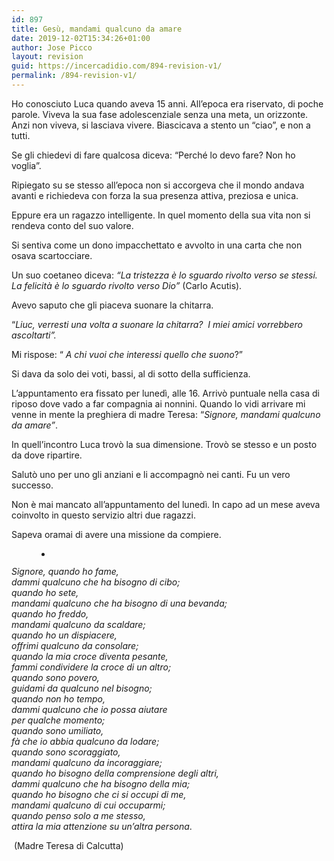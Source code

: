 ```yaml
---
id: 897
title: Gesù, mandami qualcuno da amare
date: 2019-12-02T15:34:26+01:00
author: Jose Picco
layout: revision
guid: https://incercadidio.com/894-revision-v1/
permalink: /894-revision-v1/
---
```

Ho conosciuto Luca quando aveva 15 anni. All’epoca era riservato, di poche parole. Viveva la sua fase adolescenziale senza una meta, un orizzonte. Anzi non viveva, si lasciava vivere. Biascicava a stento un “ciao”, e non a tutti.

Se gli chiedevi di fare qualcosa diceva: “Perché lo devo fare? Non ho voglia”.

Ripiegato su se stesso all’epoca non si accorgeva che il mondo andava avanti e richiedeva con forza la sua presenza attiva, preziosa e unica.

Eppure era un ragazzo intelligente. In quel momento della sua vita non si rendeva conto del suo valore. 

Si sentiva come un dono impacchettato e avvolto in una carta che non osava scartocciare.

Un suo coetaneo diceva: _“La tristezza è lo sguardo rivolto verso se stessi. La felicità è lo sguardo rivolto verso Dio”_ (Carlo Acutis).

Avevo saputo che gli piaceva suonare la chitarra.

“_Liuc, verresti una volta a suonare la chitarra?&nbsp; I miei amici vorrebbero ascoltarti”._

Mi rispose: “ _A chi vuoi che interessi quello che suono_?”

Si dava da solo dei voti, bassi, al di sotto della sufficienza.

L’appuntamento era fissato per lunedì, alle 16. Arrivò puntuale nella casa di riposo dove vado a far compagnia ai nonnini. Quando lo vidi arrivare mi venne in mente la preghiera di madre Teresa: “_Signore, mandami qualcuno da amare”_.

In quell’incontro Luca trovò la sua dimensione. Trovò se stesso e un posto da dove ripartire.

Salutò uno per uno gli anziani e li accompagnò nei canti. Fu un vero successo.

Non è mai mancato all’appuntamento del lunedì. In capo ad un mese aveva coinvolto in questo servizio altri due ragazzi.

Sapeva oramai di avere una missione da compiere. <figure class="wp-block-gallery columns-1 is-cropped">

<ul class="blocks-gallery-grid">
  <li class="blocks-gallery-item">
    <figure><img src="https://incercadidio.com/wp-content/uploads/2019/12/Sposi.jpg" alt="" data-id="896" data-full-url="https://incercadidio.com/wp-content/uploads/2019/12/Sposi.jpg" data-link="https://incercadidio.com/?attachment_id=896" class="wp-image-896" srcset="https://incercadidio.com/wp-content/uploads/2019/12/Sposi.jpg 446w, https://incercadidio.com/wp-content/uploads/2019/12/Sposi-300x165.jpg 300w" sizes="(max-width: 446px) 100vw, 446px" /></figure>
  </li>
</ul></figure> 

_Signore, quando ho fame,  
dammi qualcuno che ha bisogno di cibo;  
quando ho sete,&nbsp;  
mandami qualcuno che ha bisogno di una bevanda;  
quando ho freddo,  
mandami qualcuno da scaldare;  
quando ho un dispiacere,  
offrimi qualcuno da consolare;  
quando la mia croce diventa pesante,  
fammi condividere la croce di un altro;  
quando sono povero,  
guidami da qualcuno nel bisogno;  
quando non ho tempo,  
dammi qualcuno che io possa aiutare  
per qualche momento;  
quando sono umiliato,  
fà che io abbia qualcuno da lodare;  
quando sono scoraggiato,  
mandami qualcuno da incoraggiare;  
quando ho bisogno della comprensione degli altri,  
dammi qualcuno che ha bisogno della mia;  
quando ho bisogno che ci si occupi di me,  
mandami qualcuno di cui occuparmi;  
quando penso solo a me stesso,  
attira la mia attenzione su un&#8217;altra persona_.

&nbsp;(Madre Teresa di Calcutta)